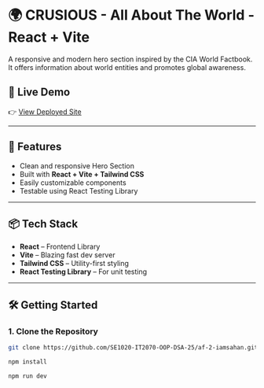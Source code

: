 # 🌍 CRUSIOUS - All About The World - React + Vite

A responsive and modern hero section inspired by the CIA World Factbook.  
It offers information about world entities and promotes global awareness.

## 🔗 Live Demo

👉 [View Deployed Site](https://www.crusios.com)

---

## 🚀 Features

- Clean and responsive Hero Section
- Built with **React + Vite + Tailwind CSS**
- Easily customizable components
- Testable using React Testing Library

---

## 📦 Tech Stack

- **React** – Frontend Library
- **Vite** – Blazing fast dev server
- **Tailwind CSS** – Utility-first styling
- **React Testing Library** – For unit testing

---

## 🛠️ Getting Started

### 1. Clone the Repository

```bash
git clone https://github.com/SE1020-IT2070-OOP-DSA-25/af-2-iamsahan.git

npm install

npm run dev
```
